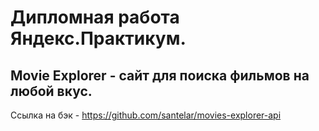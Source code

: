 # Дипломная работа Яндекс.Практикум.

## Movie Explorer - сайт для поиска фильмов на любой вкус.

Ссылка на бэк -
https://github.com/santelar/movies-explorer-api
